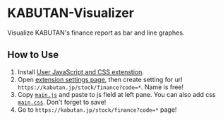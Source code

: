 # KABUTAN-Visualizer
Visualize KABUTAN's finance report as bar and line graphes.

## How to Use

1. Install [User JavaScript and CSS extenstion](https://chromewebstore.google.com/detail/user-javascript-and-css/nbhcbdghjpllgmfilhnhkllmkecfmpld?pli=1).
2. Open [extension settings page](extension://nbhcbdghjpllgmfilhnhkllmkecfmpld/options.html), then create setting for url `https://kabutan.jp/stock/finance?code=*`. Name is free!
3. Copy [`main.js`](./main.js) and paste to js field at left pane. You can also add css [`main.css`](./main.css). Don't forget to save!
4. Go to `https://kabutan.jp/stock/finance?code=*` page!
